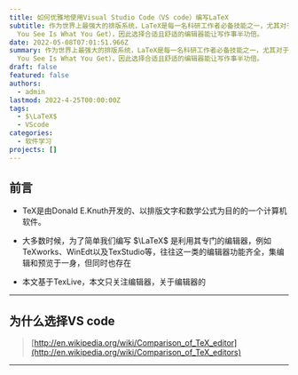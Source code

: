```yaml
---
title: 如何优雅地使用Visual Studio Code（VS code）编写LaTeX
subtitle: 作为世界上最强大的排版系统，LaTeX是每一名科研工作者必备技能之一，尤其对于理工科而言，其重要性不言而喻。LaTeX并非“所见即所得”（What
  You See Is What You Get），因此选择合适且舒适的编辑器能让写作事半功倍。
date: 2022-05-08T07:01:51.966Z
summary: 作为世界上最强大的排版系统，LaTeX是每一名科研工作者必备技能之一，尤其对于理工科而言，其重要性不言而喻。LaTeX并非“所见即所得”（What
  You See Is What You Get），因此选择合适且舒适的编辑器能让写作事半功倍。
draft: false
featured: false
authors:
  - admin
lastmod: 2022-4-25T00:00:00Z
tags:
  - $\LaTeX$
  - VScode
categories:
  - 软件学习
projects: []
---
```

## **前言**

* TeX是由Donald E.Knuth开发的、以排版文字和数学公式为目的的一个计算机软件。  


* 大多数时候，为了简单我们编写 $\LaTeX$ 是利用其专门的编辑器，例如TeXworks、WinEdt以及TexStudio等，往往这一类的编辑器功能齐全，集编辑和预览于一身，但同时也存在


* 本文基于TexLive，本文只关注编辑器，关于编辑器的

---

## **为什么选择VS code**

> [http://en.wikipedia.org/wiki/Comparison_of_TeX_editor](http://en.wikipedia.org/wiki/Comparison_of_TeX_editors)

---